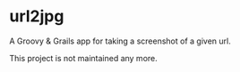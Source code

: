 # url2jpg
A Groovy &amp; Grails app for taking a screenshot of a given url. 

This project is not maintained any more.
